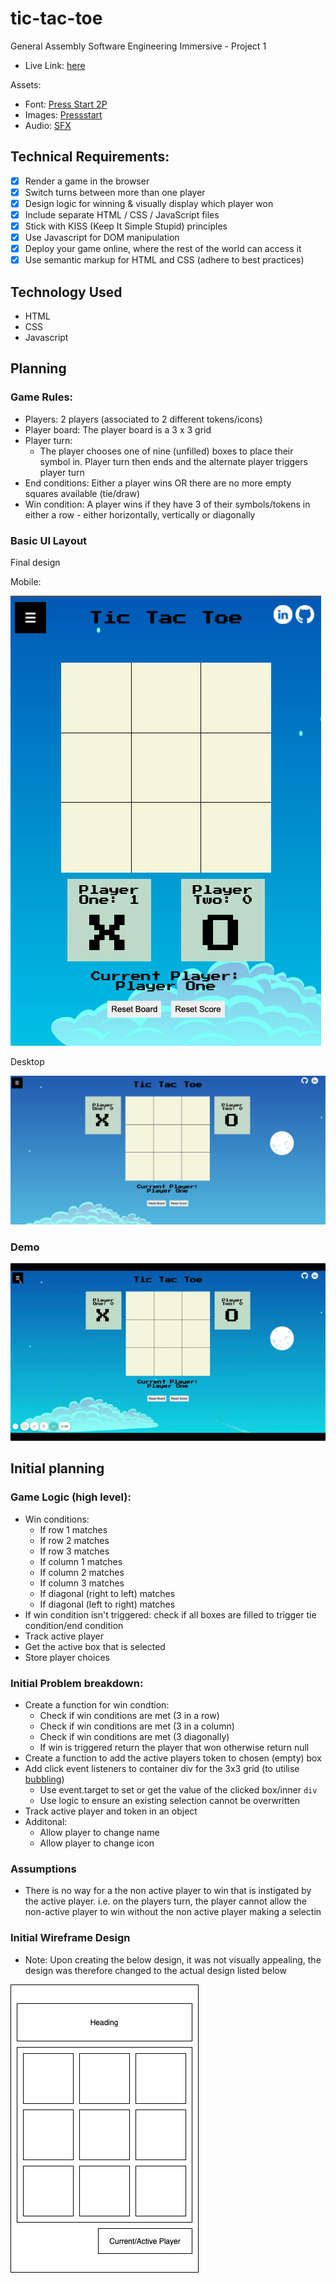 # tic-tac-toe

General Assembly Software Engineering Immersive - Project 1
* Live Link: [here](https://kdaya001.github.io/tic-tac-toe/)

Assets:
* Font: [Press Start 2P](https://fonts.google.com/specimen/Press+Start+2P)
* Images: [Pressstart](https://pressstart.vip/)
* Audio: [SFX](https://opengameart.org/content/512-sound-effects-8-bit-style)

## Technical Requirements:
- [x] Render a game in the browser
- [x] Switch turns between more than one player
- [x] Design logic for winning & visually display which player won
- [x] Include separate HTML / CSS / JavaScript files
- [x] Stick with KISS (Keep It Simple Stupid) principles
- [x] Use Javascript for DOM manipulation
- [x] Deploy your game online, where the rest of the world can access it
- [x] Use semantic markup for HTML and CSS (adhere to best practices)

## Technology Used
* HTML
* CSS
* Javascript

## Planning
### Game Rules:
* Players: 2 players (associated to 2 different tokens/icons)
* Player board: The player board is a 3 x 3 grid
* Player turn:
    * The player chooses one of nine (unfilled) boxes to place their symbol in. Player turn then ends and the alternate player triggers player turn
* End conditions: Either a player wins OR there are no more empty squares available (tie/draw)
* Win condition: A player wins if they have 3 of their symbols/tokens in either a row - either horizontally, vertically or diagonally 

### Basic UI Layout 
Final design

Mobile:

![Mobile Design](/images/game-design-mobile.png)
   
Desktop

![Desktop Design](/images/game-design-desktop.png)

### Demo
![Demo](/images/demo-gif.gif)


## Initial planning 

### Game Logic (high level):
* Win conditions: 
    * If row 1 matches
    * If row 2 matches
    * If row 3 matches
    * If column 1 matches
    * If column 2 matches
    * If column 3 matches
    * If diagonal (right to left) matches
    * If diagonal (left to right) matches
* If win condition isn't triggered: check if all boxes are filled to trigger tie condition/end condition
* Track active player
* Get the active box that is selected
* Store player choices

### Initial Problem breakdown:
* Create a function for win condtion:
    * Check if win conditions are met (3 in a row)
    * Check if win conditions are met (3 in a column)
    * Check if win conditions are met (3 diagonally)
    * If win is triggered return the player that won otherwise return null
* Create a function to add the active players token to chosen (empty) box
* Add click event listeners to container div for the 3x3 grid (to utilise [bubbling](https://developer.mozilla.org/en-US/docs/Web/API/Event/bubbles))
    * Use event.target to set or get the value of the clicked box/inner `div`
    * Use logic to ensure an existing selection cannot be overwritten
* Track active player and token in an object
* Additonal:
    * Allow player to change name
    * Allow player to change icon

### Assumptions
* There is no way for a the non active player to win that is instigated by the active player. i.e. on the players turn, the player cannot allow the non-active player to win without the non active player making a selectin


### Initial Wireframe Design
* Note: Upon creating the below design, it was not visually appealing, the design was therefore changed to the actual design listed below

![Wireframe](/images/basic-layout-wireframe.jpg)